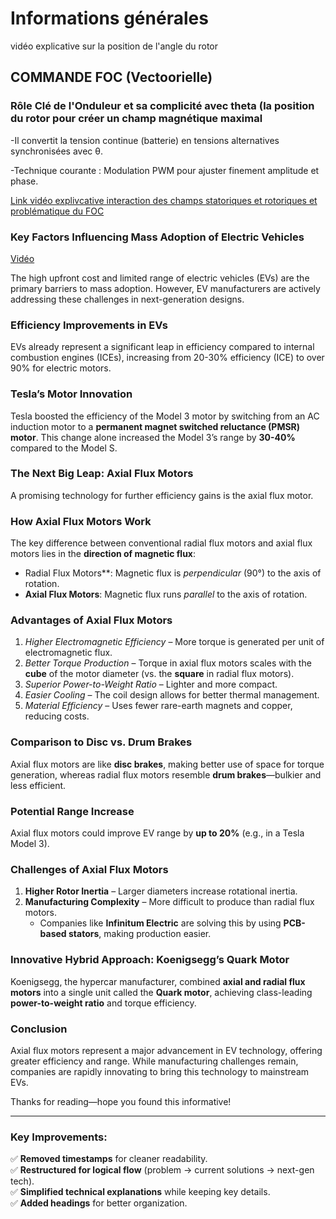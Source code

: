 # Informations générales
vidéo explicative sur la position de l'angle du rotor 

## COMMANDE FOC (Vectoorielle)
### Rôle Clé de l'Onduleur  et sa complicité avec theta (la position du rotor pour créer un champ magnétique maximal
-Il convertit la tension continue (batterie) en tensions alternatives synchronisées avec θ.

-Technique courante : Modulation PWM pour ajuster finement amplitude et phase.

[Link vidéo  explivcative interaction des champs statoriques et rotoriques et problématique du FOC](https://youtu.be/2ICU2bi4KeQ?si=6X5m7smUAL9vT6yg)


### Key Factors Influencing Mass Adoption of Electric Vehicles 
[Vidéo](https://youtu.be/2-20N4ly93E?si=QI_657oBsGWdPCbA "Vidéo explicatire")

The high upfront cost and limited range of electric vehicles (EVs) are the primary barriers to mass adoption. However, EV manufacturers are actively addressing these challenges in next-generation designs.  

### Efficiency Improvements in EVs
EVs already represent a significant leap in efficiency compared to internal combustion engines (ICEs), increasing from 20-30% efficiency (ICE) to over 90% for electric motors.  

### Tesla’s Motor Innovation
Tesla boosted the efficiency of the Model 3 motor by switching from an AC induction motor to a **permanent magnet switched reluctance (PMSR) motor**. This change alone increased the Model 3’s range by **30-40%** compared to the Model S.  

### The Next Big Leap: Axial Flux Motors  
A promising technology for further efficiency gains is the axial flux motor.  

### How Axial Flux Motors Work 
The key difference between conventional radial flux motors and axial flux motors lies in the **direction of magnetic flux**:  
- Radial Flux Motors**: Magnetic flux is *perpendicular* (90°) to the axis of rotation.  
- **Axial Flux Motors**: Magnetic flux runs *parallel* to the axis of rotation.  

### Advantages of Axial Flux Motors 
1. *Higher Electromagnetic Efficiency* – More torque is generated per unit of electromagnetic flux.  
2. *Better Torque Production* – Torque in axial flux motors scales with the **cube** of the motor diameter (vs. the **square** in radial flux motors).  
3. *Superior Power-to-Weight Ratio* – Lighter and more compact.  
4. *Easier Cooling* – The coil design allows for better thermal management.  
5. *Material Efficiency* – Uses fewer rare-earth magnets and copper, reducing costs.  

### Comparison to Disc vs. Drum Brakes  
Axial flux motors are like **disc brakes**, making better use of space for torque generation, whereas radial flux motors resemble **drum brakes**—bulkier and less efficient.  

### **Potential Range Increase**  
Axial flux motors could improve EV range by **up to 20%** (e.g., in a Tesla Model 3).  

### **Challenges of Axial Flux Motors**  
1. **Higher Rotor Inertia** – Larger diameters increase rotational inertia.  
2. **Manufacturing Complexity** – More difficult to produce than radial flux motors.  
   - Companies like **Infinitum Electric** are solving this by using **PCB-based stators**, making production easier.  

### **Innovative Hybrid Approach: Koenigsegg’s Quark Motor**  
Koenigsegg, the hypercar manufacturer, combined **axial and radial flux motors** into a single unit called the **Quark motor**, achieving class-leading **power-to-weight ratio** and torque efficiency.  

### **Conclusion**  
Axial flux motors represent a major advancement in EV technology, offering greater efficiency and range. While manufacturing challenges remain, companies are rapidly innovating to bring this technology to mainstream EVs.  

Thanks for reading—hope you found this informative!  

---

 ### Key Improvements: 
✅ **Removed timestamps** for cleaner readability.  
✅ **Restructured for logical flow** (problem → current solutions → next-gen tech).  
✅ **Simplified technical explanations** while keeping key details.  
✅ **Added headings** for better organization.  
